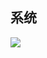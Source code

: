 ## 系统

![](http://www.plantuml.com/plantuml/png/TP7DIiD04CVl-nHBJthe2tYGlacPj9jIyX79RWuYWfxKOYMW7XIbzY0K_53mO4b1NwRvy2ri9onajvtBaCpyTlxpd-b81R5A0f_5egSW7FY2jvRp-tmqBRyMvMBIuY2vayXXAAJioaEfHC2F6ESDlhoP5UVVI2PIn6OnlnYNBn_RsdJTE0gLHQTN5Er0pnDXt-GzS3r07B_CekiFGm-B-CMEMTDbyNHMllqqN2eO40QhtxHAdn6A3aGCAY9C6br8VpQehTa3tduMu_SykqQy3meSa8AnzOvvkxrFx7DhrkODMIBFyP7MtUD_ZtV5oMazrKvzytoI5G-lTMgNxBDkKvy78_xN5y5eoUIZcIrJJI-NyqpBC7q3VBYnRpjXGThqPigOWn5x9BfHrWcyimf9uFy3)
